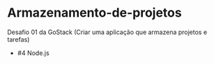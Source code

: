 # Armazenamento-de-projetos
Desafio 01 da GoStack (Criar uma aplicação que armazena projetos e tarefas)

- #4 Node.js
